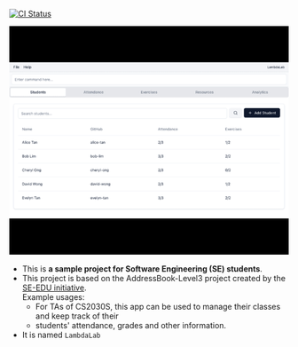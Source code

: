 [![CI Status](https://github.com/AY2526S1-CS2103T-T09-3/tp/workflows/Java%20CI/badge.svg)](https://github.com/AY2526S1-CS2103T-T09-3/tp/actions)

![Ui](docs/images/Ui.png)

* This is **a sample project for Software Engineering (SE) students**.<br>
* This project is based on the AddressBook-Level3 project created by the [SE-EDU initiative](https://se-education.org).<br>
  Example usages:
  * For TAs of CS2030S, this app can be used to manage their classes and keep track of their
  * students' attendance, grades and other information.
* It is named `LambdaLab`

